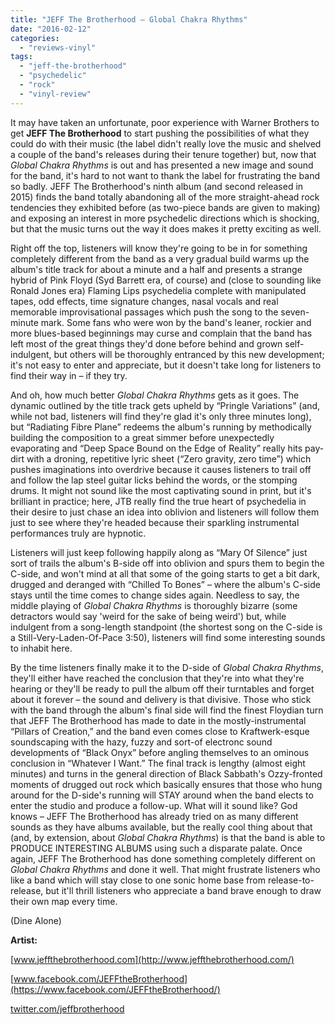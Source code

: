 ```yaml
---
title: "JEFF The Brotherhood – Global Chakra Rhythms"
date: "2016-02-12"
categories: 
  - "reviews-vinyl"
tags: 
  - "jeff-the-brotherhood"
  - "psychedelic"
  - "rock"
  - "vinyl-review"
---
```


It may have taken an unfortunate, poor experience with Warner Brothers to get **JEFF The Brotherhood** to start pushing the possibilities of what they could do with their music (the label didn't really love the music and shelved a couple of the band's releases during their tenure together) but, now that _Global Chakra Rhythms_ is out and has presented a new image and sound for the band, it's hard to not want to thank the label for frustrating the band so badly. JEFF The Brotherhood's ninth album (and second released in 2015) finds the band totally abandoning all of the more straight-ahead rock tendencies they exhibited before (as two-piece bands are given to making) and exposing an interest in more psychedelic directions which is shocking, but that the music turns out the way it does makes it pretty exciting as well.

Right off the top, listeners will know they're going to be in for something completely different from the band as a very gradual build warms up the album's title track for about a minute and a half and presents a strange hybrid of Pink Floyd (Syd Barrett era, of course) and (close to sounding like Ronald Jones era) Flaming Lips psychedelia complete with manipulated tapes, odd effects, time signature changes, nasal vocals and real memorable improvisational passages which push the song to the seven-minute mark. Some fans who were won by the band's leaner, rockier and more blues-based beginnings may curse and complain that the band has left most of the great things they'd done before behind and grown self-indulgent, but others will be thoroughly entranced by this new development; it's not easy to enter and appreciate, but it doesn't take long for listeners to find their way in – if they try.

And oh, how much better _Global Chakra Rhythms_ gets as it goes. The dynamic outlined by the title track gets upheld by “Pringle Variations” (and, while not bad, listeners will find they're glad it's only three minutes long), but “Radiating Fibre Plane” redeems the album's running by methodically building the composition to a great simmer before unexpectedly evaporating and “Deep Space Bound on the Edge of Reality” really hits pay-dirt with a droning, repetitive lyric sheet (“Zero gravity, zero time”) which pushes imaginations into overdrive because it causes listeners to trail off and follow the lap steel guitar licks behind the words, or the stomping drums. It might not sound like the most captivating sound in print, but it's brilliant in practice; here, JTB really find the true heart of psychedelia in their desire to just chase an idea into oblivion and listeners will follow them just to see where they're headed because their sparkling instrumental performances truly are hypnotic.

Listeners will just keep following happily along as “Mary Of Silence” just sort of trails the album's B-side off into oblivion and spurs them to begin the C-side, and won't mind at all that some of the going starts to get a bit dark, drugged and deranged with “Chilled To Bones” – where the album's C-side stays until the time comes to change sides again. Needless to say, the middle playing of _Global Chakra Rhythms_ is thoroughly bizarre (some detractors would say 'weird for the sake of being weird') but, while indulgent from a song-length standpoint (the shortest song on the C-side is a Still-Very-Laden-Of-Pace 3:50), listeners will find some interesting sounds to inhabit here.

By the time listeners finally make it to the D-side of _Global Chakra Rhythms_, they'll either have reached the conclusion that they're into what they're hearing or they'll be ready to pull the album off their turntables and forget about it forever – the sound and delivery is that divisive. Those who stick with the band through the album's final side will find the finest Floydian turn that JEFF The Brotherhood has made to date in the mostly-instrumental “Pillars of Creation,” and the band even comes close to Kraftwerk-esque soundscaping with the hazy, fuzzy and sort-of electronc sound developments of “Black Onyx” before angling themselves to an ominous conclusion in “Whatever I Want.” The final track is lengthy (almost eight minutes) and turns in the general direction of Black Sabbath's Ozzy-fronted moments of drugged out rock which basically ensures that those who hung around for the D-side's running will STAY around when the band elects to enter the studio and produce a follow-up. What will it sound like? God knows – JEFF The Brotherhood has already tried on as many different sounds as they have albums available, but the really cool thing about that (and, by extension, about _Global Chakra Rhythms_) is that the band is able to PRODUCE INTERESTING ALBUMS using such a disparate palate. Once again, JEFF The Brotherhood has done something completely different on _Global Chakra Rhythms_ and done it well. That might frustrate listeners who like a band which will stay close to one sonic home base from release-to-release, but it'll thrill listeners who appreciate a band brave enough to draw their own map every time.

(Dine Alone)

**Artist:**

[www.jeffthebrotherhood.com](http://www.jeffthebrotherhood.com/)

[www.facebook.com/JEFFtheBrotherhood](https://www.facebook.com/JEFFtheBrotherhood/)

[twitter.com/jeffbrotherhood](https://twitter.com/jeffbrotherhood)
